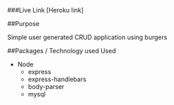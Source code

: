 ###Live Link [Heroku link]

##Purpose

Simple user generated CRUD application using burgers

##Packages / Technology used Used

- Node
    - express
    - express-handlebars
    - body-parser
    - mysql



